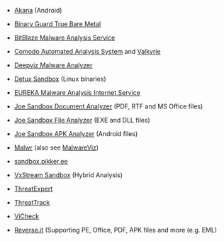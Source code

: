 - [Akana](http://akana.mobiseclab.org/) (Android)

- [Binary Guard True Bare Metal](http://www.binaryguard.com/)

- [BitBlaze Malware Analysis Service](https://aerie.cs.berkeley.edu/)

- [Comodo Automated Analysis System](http://camas.comodo.com/) and [Valkyrie](http://valkyrie.comodo.com/)

- [Deepviz Malware Analyzer](https://sandbox.deepviz.com/)

- [Detux Sandbox](http://detux.org/) (Linux binaries)

- [EUREKA Malware Analysis Internet Service](http://eureka.cyber-ta.org/)

- [Joe Sandbox Document Analyzer](http://www.document-analyzer.net/) (PDF, RTF and MS Office files)

- [Joe Sandbox File Analyzer](https://www.file-analyzer.net/) (EXE and DLL files)

- [Joe Sandbox APK Analyzer](https://www.apk-analyzer.net/) (Android files)

- [Malwr](https://malwr.com/submission/) (also see [MalwareViz](https://www.malwareviz.com/))

- [sandbox.pikker.ee](http://sandbox.pikker.ee/)

- [VxStream Sandbox](https://www.hybrid-analysis.com/) (Hybrid Analysis)

- [ThreatExpert](http://www.threatexpert.com/submit.aspx)

- [ThreatTrack](http://www.threattracksecurity.com/resources/sandbox-malware-analysis.aspx)

- [ViCheck](https://www.vicheck.ca/)

- [Reverse.it](https://www.reverse.it/) (Supporting PE, Office, PDF, APK files and more (e.g. EML)
